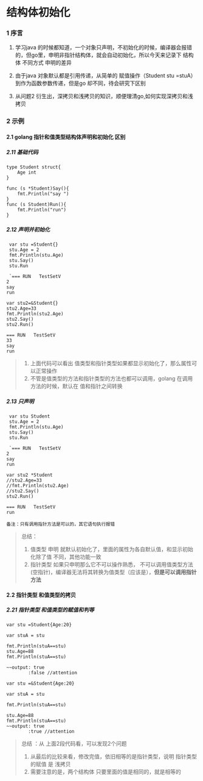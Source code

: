 # 结构体初始化
### 1 序言
1. 学习java 的时候都知道，一个对象只声明，不初始化的时候，编译器会报错的，但go里，申明非指针结构体，就会自动初始化，所以今天来记录下 结构体 不同方式 申明的差异

2. 由于java 对象默认都是引用传递，从简单的 赋值操作（Student stu =stuA）
到作为函数参数传递，但是go 却不同，待会研究下区别

3. 从问题2 衍生出，深拷贝和浅拷贝的知识，顺便理清go,如何实现深拷贝和浅拷贝
   



### 2 示例
#### 2.1 golang 指针和值类型结构体声明和初始化 区别
##### 2.11 基础代码
```
type Student struct{
    Age int 
}

func (s *Student)Say(){
    fmt.Println("say ")
}
func (s Student)Run(){
    fmt.Println("run")
}

```
##### 2.12  声明并初始化
```
 var stu =Student{}
 stu.Age = 2
 fmt.Println(stu.Age)
 stu.Say()
 stu.Run

 `=== RUN   TestSetV
2
say
run
```

 
```
var stu2=&Student{}
stu2.Age=33
fmt.Println(stu2.Age)
stu2.Say()
stu2.Run()

=== RUN   TestSetV
33
say
run
```
> 1. 上面代码可以看出 值类型和指针类型如果都显示初始化了，那么属性可以正常操作 
> 2. 不管是值类型的方法和指针类型的方法也都可以调用，golang 在调用方法的时候，默认在 值和指针之间转换
##### 2.13 只声明 


```
 var stu Student
 stu.Age = 2
 fmt.Println(stu.Age)
 stu.Say()
 stu.Run

 `=== RUN   TestSetV
2
say
run
```

 
```
var stu2 *Student
//stu2.Age=33
//fmt.Println(stu2.Age)
//stu2.Say()
stu2.Run()

=== RUN   TestSetV
run
```
`备注：只有调用指针方法是可以的，其它语句执行报错`

> 总结：
> 1. 值类型 申明 就默认初始化了，里面的属性为各自默认值，和显示初始化除了值 不同，其他功能一致
>  2. 指针类型 如果只申明那么它不可以操作熟悉，
> 不可以调用值类型方法(空指针)，编译器无法将其转换为值类型（应该是），**但是可以调用指针方法**


#### 2.2 指针类型 和值类型的拷贝
##### 2.21 指针类型 和值类型的赋值和判等
```
var stu =Student{Age:20}

var stuA = stu

fmt.Println(stuA==stu)
stu.Age=88
fmt.Println(stuA==stu)

~~output: true
        :false //attention
```

```
var stu =&Student{Age:20}

var stuA = stu

fmt.Println(stuA==stu)

stu.Age=88
fmt.Println(stuA==stu)
~~output: true
        :true //attention
```
> 总结 ：从 上面2段代码看，可以发现2个问题
>  1. 从最后的比较来看，修改完值，依旧相等的是指针类型，说明 指针类型的赋值 是 浅拷贝
> 2.  需要注意的是，两个结构体 只要里面的值是相同的，就是相等的

> 